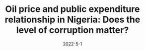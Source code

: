 ---
title: "Oil price and public expenditure relationship in Nigeria: Does the level of corruption matter?"
collection: publications
permalink: /publication/2022-oil-pex
date: 2022-5-1
venue: 'Economics Studies (Ikonomicheski Izledvania)'
paperurl: '/files/pdf/research/oil_corr_pex_paper.pdf'
link: 'https://www.researchgate.net/profile/Nurudeen-Abu/publication/359732892_OIL_PRICE_AND_PUBLIC_EXPENDITURE_RELATIONSHIP_IN_NIGERIA_DOES_THE_LEVEL_OF_CORRUPTION_MATTER/links/624c6923cf60536e2343e196/OIL-PRICE-AND-PUBLIC-EXPENDITURE-RELATIONSHIP-IN-NIGERIA-DOES-THE-LEVEL-OF-CORRUPTION-MATTER.pdf'
code: ''
citation: 'Abu, N., <b>David, J.</b>, Sakanko, M.A., & Amaechi, B.-O. O. (2022). &quot;Oil price and public expenditure relationship in Nigeria: Does the level of corruption matter?&quot; <i>Economics Studies (Ikonomicheski Izledvania)</i>, <i>31</i>(3). 59-80'
---